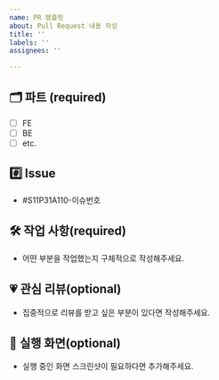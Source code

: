 ```yaml
---
name: PR 템플릿
about: Pull Request 내용 작성
title: ''
labels: ''
assignees: ''

---
```


## 🗂️ 파트 (required)
- [ ] FE
- [ ] BE
- [ ] etc.  

## #️⃣ Issue
- #S11P31A110-이슈번호

## 🛠 작업 사항(required)
- 어떤 부분을 작업했는지 구체적으로 작성해주세요.

## 💗 관심 리뷰(optional)
- 집중적으로 리뷰를 받고 싶은 부분이 있다면 작성해주세요.

## 👀 실행 화면(optional) 
- 실행 중인 화면 스크린샷이 필요하다면 추가해주세요.
